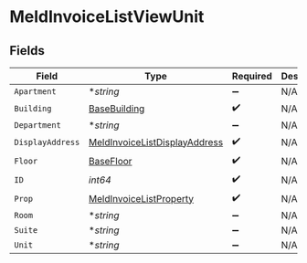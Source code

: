 # MeldInvoiceListViewUnit


## Fields

| Field                                                                                 | Type                                                                                  | Required                                                                              | Description                                                                           |
| ------------------------------------------------------------------------------------- | ------------------------------------------------------------------------------------- | ------------------------------------------------------------------------------------- | ------------------------------------------------------------------------------------- |
| `Apartment`                                                                           | **string*                                                                             | :heavy_minus_sign:                                                                    | N/A                                                                                   |
| `Building`                                                                            | [BaseBuilding](../../models/shared/basebuilding.md)                                   | :heavy_check_mark:                                                                    | N/A                                                                                   |
| `Department`                                                                          | **string*                                                                             | :heavy_minus_sign:                                                                    | N/A                                                                                   |
| `DisplayAddress`                                                                      | [MeldInvoiceListDisplayAddress](../../models/shared/meldinvoicelistdisplayaddress.md) | :heavy_check_mark:                                                                    | N/A                                                                                   |
| `Floor`                                                                               | [BaseFloor](../../models/shared/basefloor.md)                                         | :heavy_check_mark:                                                                    | N/A                                                                                   |
| `ID`                                                                                  | *int64*                                                                               | :heavy_check_mark:                                                                    | N/A                                                                                   |
| `Prop`                                                                                | [MeldInvoiceListProperty](../../models/shared/meldinvoicelistproperty.md)             | :heavy_check_mark:                                                                    | N/A                                                                                   |
| `Room`                                                                                | **string*                                                                             | :heavy_minus_sign:                                                                    | N/A                                                                                   |
| `Suite`                                                                               | **string*                                                                             | :heavy_minus_sign:                                                                    | N/A                                                                                   |
| `Unit`                                                                                | **string*                                                                             | :heavy_minus_sign:                                                                    | N/A                                                                                   |
